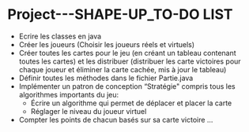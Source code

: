 # Project---SHAPE-UP_TO-DO LIST

- Ecrire les classes en java
- Créer les joueurs (Choisir les joueurs réels et virtuels)
- Créer toutes les cartes pour le jeu (en créant un tableau contenant toutes les cartes) et les distribuer (distribuer les carte victoires pour chaque joueur et éliminer la carte cachée, mis à jour le tableau)
- Définir toutes les méthodes dans le fichier Partie.java
- Implémenter un patron de conception “Stratégie" compris tous les algorithmes importants du jeu: 
    + Écrire un algorithme qui permet de déplacer et placer la carte
    + Réglager le niveau du joueur virtuel
- Compter les points de chacun basés sur sa carte victoire
...
